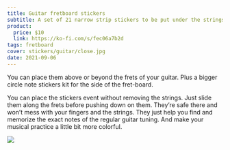 ```yaml
---
title: Guitar fretboard stickers
subtitle: A set of 21 narrow strip stickers to be put under the strings
product:
  price: $10
  link: https://ko-fi.com/s/fec06a7b2d
tags: fretboard
cover: stickers/guitar/close.jpg
date: 2021-09-06
---
```




You can place them above or beyond the frets of your guitar. Plus a bigger circle note stickers kit for the side of the fret-board.

You can place the stickers event without removing the strings. Just slide them along the frets before pushing down on them. They’re safe there and won’t mess with your fingers and the strings. They just help you find and memorize the exact notes of the regular guitar tuning. And make your musical practice a little bit more colorful. 

<img src="/media/stickers/guitar/fretboard.jpg">